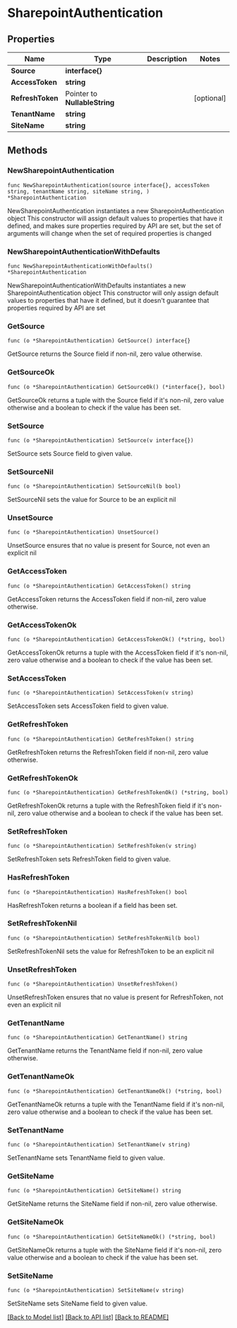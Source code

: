 # SharepointAuthentication

## Properties

Name | Type | Description | Notes
------------ | ------------- | ------------- | -------------
**Source** | **interface{}** |  | 
**AccessToken** | **string** |  | 
**RefreshToken** | Pointer to **NullableString** |  | [optional] 
**TenantName** | **string** |  | 
**SiteName** | **string** |  | 

## Methods

### NewSharepointAuthentication

`func NewSharepointAuthentication(source interface{}, accessToken string, tenantName string, siteName string, ) *SharepointAuthentication`

NewSharepointAuthentication instantiates a new SharepointAuthentication object
This constructor will assign default values to properties that have it defined,
and makes sure properties required by API are set, but the set of arguments
will change when the set of required properties is changed

### NewSharepointAuthenticationWithDefaults

`func NewSharepointAuthenticationWithDefaults() *SharepointAuthentication`

NewSharepointAuthenticationWithDefaults instantiates a new SharepointAuthentication object
This constructor will only assign default values to properties that have it defined,
but it doesn't guarantee that properties required by API are set

### GetSource

`func (o *SharepointAuthentication) GetSource() interface{}`

GetSource returns the Source field if non-nil, zero value otherwise.

### GetSourceOk

`func (o *SharepointAuthentication) GetSourceOk() (*interface{}, bool)`

GetSourceOk returns a tuple with the Source field if it's non-nil, zero value otherwise
and a boolean to check if the value has been set.

### SetSource

`func (o *SharepointAuthentication) SetSource(v interface{})`

SetSource sets Source field to given value.


### SetSourceNil

`func (o *SharepointAuthentication) SetSourceNil(b bool)`

 SetSourceNil sets the value for Source to be an explicit nil

### UnsetSource
`func (o *SharepointAuthentication) UnsetSource()`

UnsetSource ensures that no value is present for Source, not even an explicit nil
### GetAccessToken

`func (o *SharepointAuthentication) GetAccessToken() string`

GetAccessToken returns the AccessToken field if non-nil, zero value otherwise.

### GetAccessTokenOk

`func (o *SharepointAuthentication) GetAccessTokenOk() (*string, bool)`

GetAccessTokenOk returns a tuple with the AccessToken field if it's non-nil, zero value otherwise
and a boolean to check if the value has been set.

### SetAccessToken

`func (o *SharepointAuthentication) SetAccessToken(v string)`

SetAccessToken sets AccessToken field to given value.


### GetRefreshToken

`func (o *SharepointAuthentication) GetRefreshToken() string`

GetRefreshToken returns the RefreshToken field if non-nil, zero value otherwise.

### GetRefreshTokenOk

`func (o *SharepointAuthentication) GetRefreshTokenOk() (*string, bool)`

GetRefreshTokenOk returns a tuple with the RefreshToken field if it's non-nil, zero value otherwise
and a boolean to check if the value has been set.

### SetRefreshToken

`func (o *SharepointAuthentication) SetRefreshToken(v string)`

SetRefreshToken sets RefreshToken field to given value.

### HasRefreshToken

`func (o *SharepointAuthentication) HasRefreshToken() bool`

HasRefreshToken returns a boolean if a field has been set.

### SetRefreshTokenNil

`func (o *SharepointAuthentication) SetRefreshTokenNil(b bool)`

 SetRefreshTokenNil sets the value for RefreshToken to be an explicit nil

### UnsetRefreshToken
`func (o *SharepointAuthentication) UnsetRefreshToken()`

UnsetRefreshToken ensures that no value is present for RefreshToken, not even an explicit nil
### GetTenantName

`func (o *SharepointAuthentication) GetTenantName() string`

GetTenantName returns the TenantName field if non-nil, zero value otherwise.

### GetTenantNameOk

`func (o *SharepointAuthentication) GetTenantNameOk() (*string, bool)`

GetTenantNameOk returns a tuple with the TenantName field if it's non-nil, zero value otherwise
and a boolean to check if the value has been set.

### SetTenantName

`func (o *SharepointAuthentication) SetTenantName(v string)`

SetTenantName sets TenantName field to given value.


### GetSiteName

`func (o *SharepointAuthentication) GetSiteName() string`

GetSiteName returns the SiteName field if non-nil, zero value otherwise.

### GetSiteNameOk

`func (o *SharepointAuthentication) GetSiteNameOk() (*string, bool)`

GetSiteNameOk returns a tuple with the SiteName field if it's non-nil, zero value otherwise
and a boolean to check if the value has been set.

### SetSiteName

`func (o *SharepointAuthentication) SetSiteName(v string)`

SetSiteName sets SiteName field to given value.



[[Back to Model list]](../README.md#documentation-for-models) [[Back to API list]](../README.md#documentation-for-api-endpoints) [[Back to README]](../README.md)


